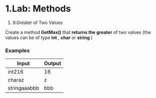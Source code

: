 ﻿# 1.Lab: Methods


1. 9.Greater of Two Values

Create a method **GetMax()** that **returns the greater** of two values (the values can be of type **int** , **char** or **string** )

### Examples

| **Input** | **Output** |
| --- | --- |
| int216 | 16 |
| charaz | z |
| stringaaabbb | bbb |

